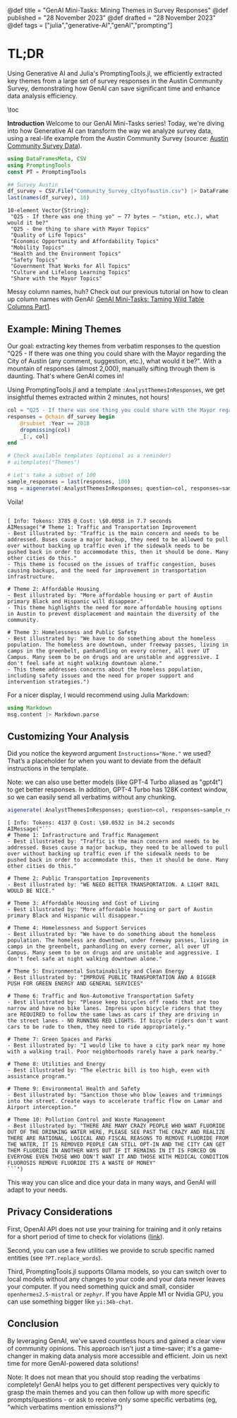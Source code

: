 @def title = "GenAI Mini-Tasks: Mining Themes in Survey Responses"
@def published = "28 November 2023"
@def drafted = "28 November 2023"
@def tags = ["julia","generative-AI","genAI","prompting"]

# TL;DR
Using Generative AI and Julia's PromptingTools.jl, we efficiently extracted key themes from a large set of survey responses in the Austin Community Survey, demonstrating how GenAI can save significant time and enhance data analysis efficiency.

\toc 

**Introduction**
Welcome to our GenAI Mini-Tasks series! Today, we're diving into how Generative AI can transform the way we analyze survey data, using a real-life example from the Austin Community Survey (source: [Austin Community Survey Data](https://data.austintexas.gov/dataset/Community-Survey/s2py-ceb7/data)).

```julia
using DataFramesMeta, CSV
using PromptingTools
const PT = PromptingTools

## Survey Austin
df_survey = CSV.File("Community_Survey_cItyofaustin.csv") |> DataFrame
last(names(df_survey), 10)
```

```plaintext
10-element Vector{String}:
 "Q25 - If there was one thing yo" ⋯ 77 bytes ⋯ "stion, etc.), what would it be?"
 "Q25 - One thing to share with Mayor Topics"
 "Quality of Life Topics"
 "Economic Opportunity and Affordability Topics"
 "Mobility Topics"
 "Health and the Environment Topics"
 "Safety Topics"
 "Government That Works for All Topics"
 "Culture and Lifelong Learning Topics"
 "Share with the Mayor Topics"

```
Messy column names, huh? Check out our previous tutorial on how to clean up column names with GenAI: [GenAI Mini-Tasks: Taming Wild Table Columns Part1](https://svilupp.github.io/scratchpad/genai_mini_tasks_wild_columns_part1/).

## Example: Mining Themes

Our goal: extracting key themes from verbatim responses to the question "Q25 - If there was one thing you could share with the Mayor regarding the City of Austin (any comment, suggestion, etc.), what would it be?". With a mountain of responses (almost 2,000), manually sifting through them is daunting. That's where GenAI comes in!

Using PromptingTools.jl and a template `:AnalystThemesInResponses`, we get insightful themes extracted within 2 minutes, not hours!

```julia
col = "Q25 - If there was one thing you could share with the Mayor regarding the City of Austin (any comment, suggestion, etc.), what would it be?"
responses = @chain df_survey begin
    @rsubset :Year == 2018
    dropmissing(col)
    _[:, col]
end

# Check available templates (optional as a reminder)
# aitemplates("Themes")

# Let's take a subset of 100 
sample_responses = last(responses, 100)
msg = aigenerate(:AnalystThemesInResponses; question=col, responses=sample_responses, instructions="None.")
```

Voila!

```plaintext

[ Info: Tokens: 3785 @ Cost: \$0.0058 in 7.7 seconds
AIMessage("# Theme 1: Traffic and Transportation Improvement
- Best illustrated by: "Traffic is the main concern and needs to be addressed. Buses cause a major backup, they need to be allowed to pull over without backing up traffic even if the sidewalk needs to be pushed back in order to accommodate this, then it should be done. Many other cities do this."
- This theme is focused on the issues of traffic congestion, buses causing backups, and the need for improvement in transportation infrastructure.

# Theme 2: Affordable Housing
- Best illustrated by: "More affordable housing or part of Austin primary Black and Hispanic will disappear."
- This theme highlights the need for more affordable housing options in Austin to prevent displacement and maintain the diversity of the community.

# Theme 3: Homelessness and Public Safety
- Best illustrated by: "We have to do something about the homeless population. The homeless are downtown, under freeway passes, living in camps in the greenbelt, panhandling on every corner, all over UT Campus. Many seem to be on drugs and are unstable and aggressive. I don't feel safe at night walking downtown alone."
- This theme addresses concerns about the homeless population, including safety issues and the need for proper support and intervention strategies.")

```

For a nicer display, I would recommend using Julia Markdown:

```julia
using Markdown
msg.content |> Markdown.parse
```

## Customizing Your Analysis
Did you notice the keyword argument `Instructions="None."` we used? That’s a placeholder for when you want to deviate from the default instructions in the template.

Note: we can also use better models (like GPT-4 Turbo aliased as "gpt4t") to get better responses. In addition, GPT-4 Turbo has 128K context window, so we can easily send all verbatims without any chunking.

```julia
aigenerate(:AnalystThemesInResponses; question=col, responses=sample_responses, instructions="Identify 10 themes. Focus on Green/Sustainability topics.", model="gpt4t")
```

```plaintext
[ Info: Tokens: 4137 @ Cost: \$0.0532 in 34.2 seconds
AIMessage("```
# Theme 1: Infrastructure and Traffic Management
- Best illustrated by: "Traffic is the main concern and needs to be addressed. Buses cause a major backup, they need to be allowed to pull over without backing up traffic even if the sidewalk needs to be pushed back in order to accommodate this, then it should be done. Many other cities do this."

# Theme 2: Public Transportation Improvements
- Best illustrated by: "WE NEED BETTER TRANSPORTATION. A LIGHT RAIL WOULD BE NICE."

# Theme 3: Affordable Housing and Cost of Living
- Best illustrated by: "More affordable housing or part of Austin primary Black and Hispanic will disappear."

# Theme 4: Homelessness and Support Services
- Best illustrated by: "We have to do something about the homeless population. The homeless are downtown, under freeway passes, living in camps in the greenbelt, panhandling on every corner, all over UT Campus. Many seem to be on drugs and are unstable and aggressive. I don't feel safe at night walking downtown alone."

# Theme 5: Environmental Sustainability and Clean Energy
- Best illustrated by: "IMPROVE PUBLIC TRANSPORTATION AND A BIGGER PUSH FOR GREEN ENERGY AND GENERAL SERVICES"

# Theme 6: Traffic and Non-Automotive Transportation Safety
- Best illustrated by: "Please keep bicycles off roads that are too narrow and have no bike lanes. Impress upon bicycle riders that they are REQUIRED to follow the same laws as cars if they are driving in the street lanes - NO RUNNING RED LIGHTS. If bicycle riders don't want cars to be rude to them, they need to ride appropriately."

# Theme 7: Green Spaces and Parks
- Best illustrated by: "I would like to have a city park near my home with a walking trail. Poor neighborhoods rarely have a park nearby."

# Theme 8: Utilities and Energy
- Best illustrated by: "The electric bill is too high, even with assistance program."

# Theme 9: Environmental Health and Safety
- Best illustrated by: "Sanction those who blow leaves and trimmings into the street. Create ways to accelerate traffic flow on Lamar and Airport interception."

# Theme 10: Pollution Control and Waste Management
- Best illustrated by: "THERE ARE MANY CRAZY PEOPLE WHO WANT FLUORIDE OUT OF THE DRINKING WATER HERE, PLEASE SEE PAST THE CRAZY AND REALIZE THERE ARE RATIONAL, LOGICAL AND FISCAL REASONS TO REMOVE FLUORIDE FROM THE WATER, IT IS REMOVED PEOPLE CAN STILL OPT-IN AND THE CITY CAN GET THEM FLUORIDE IN ANOTHER WAYS BUT IF IT REMAINS IN IT IS FORCED ON EVERYONE EVEN THOSE WHO DON'T WANT IT AND THOSE WITH MEDICAL CONDITION FLUOROSIS REMOVE FLUORIDE ITS A WASTE OF MONEY"
```")

```

This way you can slice and dice your data in many ways, and GenAI will adapt to your needs.

## Privacy Considerations

First, OpenAI API does not use your training for training and it only retains for a short period of time to check for violations ([link](https://platform.openai.com/docs/models/how-we-use-your-data)).

Second, you can use a few utilities we provide to scrub specific named entities (see `?PT.replace_words`).

Third, PromptingTools.jl supports Ollama models, so you can switch over to local models without any changes to your code and your data never leaves your computer. If you need something quick and small, consider `openhermes2.5-mistral` or `zephyr`. If you have Apple M1 or Nvidia GPU, you can use something bigger like `yi:34b-chat`.

## Conclusion
By leveraging GenAI, we've saved countless hours and gained a clear view of community opinions. This approach isn't just a time-saver; it's a game-changer in making data analysis more accessible and efficient. Join us next time for more GenAI-powered data solutions!

Note: It does not mean that you should stop reading the verbatims completely! GenAI helps you to get different perspectives very quickly to grasp the main themes and you can then follow up with more specific prompts/questions - or ask to receive only some specific verbatims (eg, "which verbatims mention emissions?")